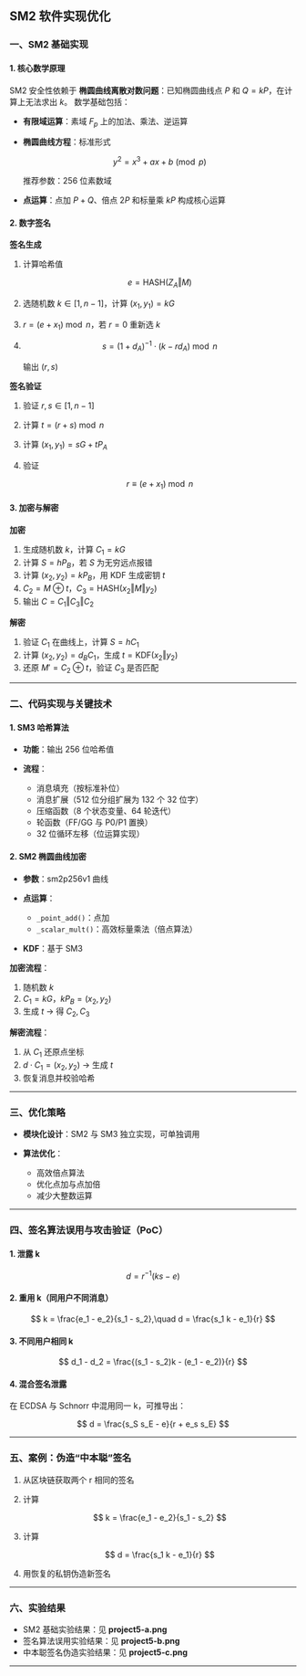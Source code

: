 ## SM2 软件实现优化

### 一、SM2 基础实现

#### 1. 核心数学原理

SM2 安全性依赖于 **椭圆曲线离散对数问题**：已知椭圆曲线点 $P$ 和 $Q = kP$，在计算上无法求出 $k$。
数学基础包括：

* **有限域运算**：素域 $F_p$ 上的加法、乘法、逆运算
* **椭圆曲线方程**：标准形式

  $$
  y^2 = x^3 + ax + b \pmod{p}
  $$

  推荐参数：256 位素数域
* **点运算**：点加 $P+Q$、倍点 $2P$ 和标量乘 $kP$ 构成核心运算

#### 2. 数字签名

**签名生成**

1. 计算哈希值

   $$
   e = \text{HASH}(Z_A \Vert M)
   $$
2. 选随机数 $k \in [1,n-1]$，计算 $(x_1,y_1) = kG$
3. $r = (e + x_1) \bmod n$，若 $r=0$ 重新选 $k$
4. $$
   s = (1+d_A)^{-1} \cdot (k - r d_A) \bmod n
   $$

   输出 $(r,s)$

**签名验证**

1. 验证 $r,s \in [1,n-1]$
2. 计算 $t = (r+s) \bmod n$
3. 计算 $(x_1,y_1) = sG + tP_A$
4. 验证

   $$
   r \equiv (e + x_1) \bmod n
   $$

#### 3. 加密与解密

**加密**

1. 生成随机数 $k$，计算 $C_1 = kG$
2. 计算 $S = hP_B$，若 $S$ 为无穷远点报错
3. 计算 $(x_2,y_2) = kP_B$，用 KDF 生成密钥 $t$
4. $C_2 = M \oplus t$，$C_3 = \text{HASH}(x_2 \Vert M \Vert y_2)$
5. 输出 $C = C_1 \Vert C_3 \Vert C_2$

**解密**

1. 验证 $C_1$ 在曲线上，计算 $S = hC_1$
2. 计算 $(x_2,y_2) = d_B C_1$，生成 $t = \text{KDF}(x_2 \Vert y_2)$
3. 还原 $M' = C_2 \oplus t$，验证 $C_3$ 是否匹配

---

### 二、代码实现与关键技术

#### 1. SM3 哈希算法

* **功能**：输出 256 位哈希值
* **流程**：

  * 消息填充（按标准补位）
  * 消息扩展（512 位分组扩展为 132 个 32 位字）
  * 压缩函数（8 个状态变量、64 轮迭代）
  * 轮函数（FF/GG 与 P0/P1 置换）
  * 32 位循环左移（位运算实现）

#### 2. SM2 椭圆曲线加密

* **参数**：sm2p256v1 曲线
* **点运算**：

  * `_point_add()`：点加
  * `_scalar_mult()`：高效标量乘法（倍点算法）
* **KDF**：基于 SM3

**加密流程**：

1. 随机数 $k$
2. $C_1 = kG$，$kP_B = (x_2,y_2)$
3. 生成 $t$ → 得 $C_2, C_3$

**解密流程**：

1. 从 $C_1$ 还原点坐标
2. $d \cdot C_1 = (x_2,y_2)$ → 生成 $t$
3. 恢复消息并校验哈希

---

### 三、优化策略

* **模块化设计**：SM2 与 SM3 独立实现，可单独调用
* **算法优化**：

  * 高效倍点算法
  * 优化点加与点加倍
  * 减少大整数运算

---

### 四、签名算法误用与攻击验证（PoC）

#### 1. 泄露 k

$$
d = r^{-1}(ks - e)
$$

#### 2. 重用 k（同用户不同消息）

$$
k = \frac{e_1 - e_2}{s_1 - s_2},\quad d = \frac{s_1 k - e_1}{r}
$$

#### 3. 不同用户相同 k

$$
d_1 - d_2 = \frac{(s_1 - s_2)k - (e_1 - e_2)}{r}
$$

#### 4. 混合签名泄露

在 ECDSA 与 Schnorr 中混用同一 k，可推导出：

$$
d = \frac{s_S s_E - e}{r + e_s s_E}
$$

---

### 五、案例：伪造“中本聪”签名

1. 从区块链获取两个 r 相同的签名
2. 计算

   $$
   k = \frac{e_1 - e_2}{s_1 - s_2}
   $$
3. 计算

   $$
   d = \frac{s_1 k - e_1}{r}
   $$
4. 用恢复的私钥伪造新签名

---

### 六、实验结果

* SM2 基础实验结果：见 **project5-a.png**
* 签名算法误用实验结果：见 **project5-b.png**
* 中本聪签名伪造实验结果：见 **project5-c.png**

---

